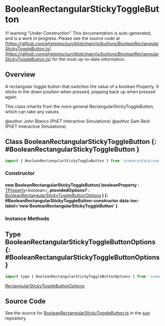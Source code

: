 # BooleanRectangularStickyToggleButton

!!! warning "Under Construction"
    This documentation is auto-generated, and is a work in progress. Please see the source code at
    [https://github.com/phetsims/sun/blob/main/js/buttons/BooleanRectangularStickyToggleButton.ts](https://github.com/phetsims/sun/blob/main/js/buttons/BooleanRectangularStickyToggleButton.ts) for the most up-to-date information.

## Overview

A rectangular toggle button that switches the value of a boolean Property.  It sticks in the down position when
pressed, popping back up when pressed again.

This class inherits from the more general RectangularStickyToggleButton, which can take any values.

@author John Blanco (PhET Interactive Simulations)
@author Sam Reid (PhET Interactive Simulations)

## Class BooleanRectangularStickyToggleButton {: #BooleanRectangularStickyToggleButton }


```js
import { BooleanRectangularStickyToggleButton } from 'scenerystack/sun';
```
### Constructor

#### new BooleanRectangularStickyToggleButton( booleanProperty : <span style="font-weight: 400;">[TProperty](../axon/TProperty.md)&lt;<span style="color: hsla(calc(var(--md-hue) + 180deg),80%,40%,1);">boolean</span>&gt;</span>, providedOptions? : <span style="font-weight: 400;">[BooleanRectangularStickyToggleButtonOptions](../sun/BooleanRectangularStickyToggleButton.md#BooleanRectangularStickyToggleButtonOptions)</span> ) {: #BooleanRectangularStickyToggleButton-constructor data-toc-label='new BooleanRectangularStickyToggleButton' }

### Instance Methods





## Type BooleanRectangularStickyToggleButtonOptions {: #BooleanRectangularStickyToggleButtonOptions }


```js
import type { BooleanRectangularStickyToggleButtonOptions } from 'scenerystack/sun';
```


[RectangularStickyToggleButtonOptions](../sun/RectangularStickyToggleButton.md#RectangularStickyToggleButtonOptions)



## Source Code

See the source for [BooleanRectangularStickyToggleButton.ts](https://github.com/phetsims/sun/blob/main/js/buttons/BooleanRectangularStickyToggleButton.ts) in the [sun](https://github.com/phetsims/sun) repository.
